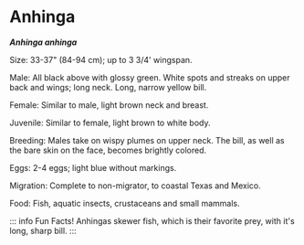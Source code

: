 # Anhinga

***Anhinga anhinga***

Size: 33-37" (84-94 cm); up to 3 3/4' wingspan.

Male: All black above with glossy green. White spots and streaks on upper back and wings; long neck. Long, narrow yellow bill.

Female: Similar to male, light brown neck and breast.

Juvenile: Similar to female, light brown to white body.

Breeding: Males take on wispy plumes on upper neck. The bill, as well as the bare skin on the face, becomes brightly colored.

Eggs: 2-4 eggs; light blue without markings.

Migration: Complete to non-migrator, to coastal Texas and Mexico.

Food: Fish, aquatic insects, crustaceans and small mammals.

::: info Fun Facts!
 Anhingas skewer fish, which is their favorite prey, with it's long, sharp bill. 
 :::